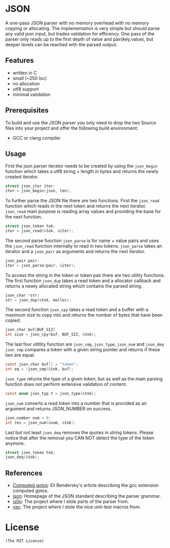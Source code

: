 # JSON
A one-pass JSON parser with no memory overhead with no memory copying or
allocating. The implementation is very simple but should parse any valid
json input, but trades validation for efficency.
One pass of the parser only reads up to the first depth of value
and pair(key,value), but deeper levels can be reached with the parsed output.

## Features
- written in C
- small (~250 loc)
- no allocation
- utf8 support
- minimal validation

## Prerequisites
To build and use the JSON parser you only need to drop the two
Source files into your project and offer the following
build environment:
* GCC or clang compiler

## Usage
First the json parser iterator needs to be created by using
the `json_begin` function which takes a utf8 string + length in bytes
and returns the newly created iterator.

```c
struct json_iter iter;
iter = json_begin(json, len);
```
To further parse the JSON file there are two functions.
First the `json_read` function which reads in the next token
and returns the next iterator. `json_read` main purpose is reading
array values and providing the base for the next function.

```c
struct json_token tok;
iter = json_read(&tok, &iter);
```
The second parse function `json_parse` is for name + value pairs
and uses the `json_read` function internally to read in two tokens.
`json_parse` takes an iterator and a `json_pair` as arguments and
returns the next iterator.

```c
json_pair pair;
iter = json_parse(pair, &iter);
```
To access the string in the token or token pair there are two utility functions.
The first function `json_dup` takes a read token and a allocator callback and
returns a newly allocated string which contains the parsed string.
```c
json_char *str;
str = json_dup(&tok, malloc);
```
The second function `json_cpy` takes a read token and a buffer with a maximum
size to copy into and returns the number of bytes that have been copied.
```c
json_char buf[BUF_SIZ]
int size = json_cpy(buf, BUF_SIZ, &tok);
```
The last four utitlity function are `json_cmp`, `json_type`, `json_num` and `json_deq`
`json_cmp` compares a token with a given string pointer and returns if these two are equal.
```c
const json_char buf[] = "token";
int eq = !json_cmp(&tok, buf);
```
`json_type` returns the type of a given token, but as well as the main parsing
function does not perform extensive validation of content.
```c
const enum json_typ t = json_type(&tok);
```
`json_num` converts a read token into a number that
is provided as an argument and returns JSON_NUMBER on success.
```c
json_number num = 0;
int res = json_num(&num, &tok);
```
Last but not least `json_deq` removes the quotes in string tokens.
Please notice that after the removal you CAN NOT detect the type of the token
anymore.
```c
struct json_token tok;
json_deq(&tok);
```
## References
- [Computed gotos](eli.thegreenplace.net/2012/07/12/computed-goto-for-efficient-dispatch-tables): Eli Bendersky's article describing the gcc extension computed gotos.
- [json](www.json.org): Homepage of the JSON standard describing the parser grammar.
- [js0n](https://github.com/quartzjer/js0n): The project where I stole parts of the parser from.
- [vec](https://github.com/rxi/vec): The project where I stole the nice unit-test macros from.

# License
    (The MIT License)
